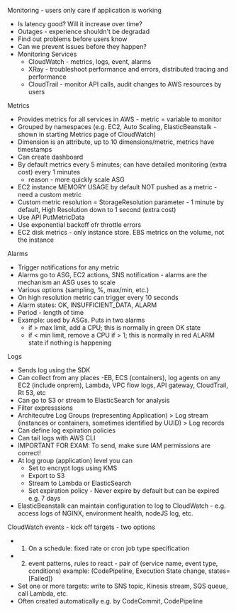 Monitoring - users only care if application is working
- Is latency good? Will it increase over time?
- Outages - experience shouldn't be degradad
- Find out problems before users know
- Can we prevent issues before they happen?
- Monitoring Services
  - CloudWatch - metrics, logs, event, alarms
  - XRay - troubleshoot performance and errors, distributed tracing and performance
  - CloudTrail - monitor API calls, audit changes to AWS resources by users

Metrics
- Provides metrics for all services in AWS - metric = variable to monitor
- Grouped by namespaces (e.g. EC2, Auto Scaling, ElasticBeanstalk - shown in starting Metrics page of CloudWatch)
- Dimension is an attribute, up to 10 dimensions/metric, metrics have timestamps
- Can create dashboard
- By default metrics every 5 minutes; can have detailed monitoring (extra cost) every 1 minutes
  - reason - more quickly scale ASG
- EC2 instance MEMORY USAGE by default NOT pushed as a metric - need a custom metric
- Custom metric resolution = StorageResolution parameter - 1 minute by default, High Resolution down to 1 second (extra cost)
- Use API PutMetricData
- Use exponential backoff ofr throttle errors
- EC2 disk metrics - only instance store. EBS metrics on the volume, not the instance

Alarms
- Trigger notifications for any metric
- Alarms go to ASG, EC2 actions, SNS notification - alarms are the mechanism an ASG uses to scale
- Various options (sampling, %, max/min, etc.)
- On high resolution metric can trigger every 10 seconds
- Alarm states: OK, INSUFFICIENT_DATA, ALARM
- Period - length of time
- Example: used by ASGs. Puts in two alarms 
  - if > max limit, add a CPU; this is normally in green OK state
  - if < min limit, remove a CPU if > 1; this is normally in red ALARM state if nothing is happening
  
Logs
- Sends log using the SDK
- Can collect from any places -EB, ECS (containers), log agents on any EC2 (include onprem), Lambda, VPC flow logs, API gateway, CloudTrail, Rt 53, etc
- Can go to S3 or stream to ElasticSearch for analysis
- Filter expresssions
- Architecutre Log Groups (representing Application) > Log stream (instances or containers, sometimes identified by UUID) > Log records
- Can define log expiration policies
- Can tail logs with AWS CLI
- IMPORTANT FOR EXAM: To send, make sure IAM permissions are correct!
- At log group (application) level you can
  - Set to encrypt logs using KMS
  - Export to S3
  - Stream to Lambda or ElasticSearch
  - Set expiration policy - Never expire by default but can be expired e.g. 7 days
- ElasticBeanstalk can maintain configuration to log to CloudWatch - e.g. access logs of NGINX, environment health, nodeJS log, etc.

CloudWatch events - kick off targets - two options
- 1) On a schedule: fixed rate or cron job type specification
- 2) event patterns, rules to react - pair of (service name, event type, conditions) 
     example: (CodePipeline, Execution State change, states=[Failed])
- Set one or more targets: write to SNS topic, Kinesis stream, SQS queue, call Lambda, etc.
- Often created automatically e.g. by CodeCommit, CodePipeline

